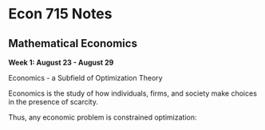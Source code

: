 # Econ 715 Notes
**Mathematical Economics**
---

**Week 1: August 23 - August 29**

Economics - a Subfield of Optimization Theory

Economics is the study of how individuals, firms, and society make choices in the presence of scarcity. 

Thus, any economic problem is constrained optimization:


